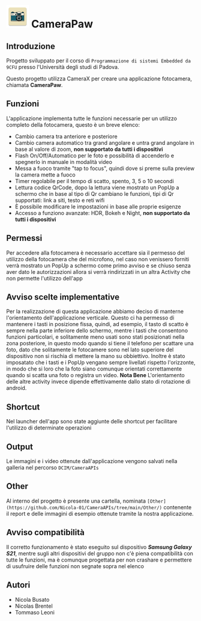 # <img src="https://github.com/Nicola-01/CameraAPIs/blob/main/app/src/main/res/mipmap-xxxhdpi/ic_launcher.png" alt="Logo" width="60" height="60"> CameraPaw
## Introduzione 
Progetto sviluppato per il corso di `Programmazione di sistemi Embedded da 9CFU` presso l'Università degli studi di Padova.

Questo progetto utilizza CameraX per creare una applicazione fotocamera, chiamata **CameraPaw**.

## Funzioni
L'applicazione implementa tutte le funzioni necessarie per un utilizzo completo della fotocamera, questo è un breve elenco:
- Cambio camera tra anteriore e posteriore
- Cambio camera automatico tra grand angolare e untra grand angolare in base al valore di zoom, **non supportato da tutti i dispositivi**
- Flash On/Off/Automatico per le foto e possibilità di accenderlo e spegnerlo in manuale in modalità video
- Messa a fuoco tramite "tap to focus", quindi dove si preme sulla preview la camera mette a fuoco
- Timer regolabile per il tempo di scatto, spento, 3, 5 o 10 secondi
- Lettura codice QrCode, dopo la lettura viene mostrato un PopUp a schermo che in base al tipo di Qr cambiano le funzioni, tipi di Qr supportati: link a siti, testo e reti wifi
- È possibile modificare le impostazioni in base alle proprie esigenze
- Accesso a funziono avanzate: HDR, Bokeh e Night, **non supportato da tutti i dispositivi**

## Permessi
Per accedere alla fotocamera è necessario accettare sia il permesso del utilizzo della fotocamera che del microfono, nel caso non venissero forniti verrà mostrato un PopUp a schermo come primo avviso e se chiuso senza aver dato le autorizzazioni allora si verrà rindirizzati in un altra Activity che non permette l'utilizzo dell'app

## Avviso scelte implementative
Per la realizzazione di questa applicazione abbiamo deciso di manterne l'orientamento dell'applicazione verticale.
Questo ci ha permesso di mantenere i tasti in posizione fissa, quindi, ad esempio, il tasto di scatto è sempre nella parte inferiore dello schermo, mentre i tasti che consentono funzioni particolari, e solitamente meno usati sono stati posizionati nella zona posteriore, in questo modo quando si tiene il telefono per scattare una foto, dato che solitamente le fotocamere sono nel lato superiore del dispositivo non si rischia di mettere la mano su obbiettivo.
Inoltre è stato imposatato che i tasti e i PopUp vengano sempre livellati rispetto l'orizzonte, in modo che si loro che la foto siano comunque orientati correttamente quando si scatta una foto o registra un video.
**Nota Bene** L'orientamento delle altre activity invece dipende effettivamente dallo stato di rotazione di android.

## Shortcut
Nel launcher dell'app sono state aggiunte delle shortcut per facilitare l'utilizzo di determinate operazioni

## Output
Le immagini e i video ottenute dall'applicazione vengono salvati nella galleria nel percorso `DCIM/CameraAPIs`

## Other
Al interno del progetto è presente una cartella, nominata `[Other](https://github.com/Nicola-01/CameraAPIs/tree/main/Other/)` contenente il report e delle immagini di esempio ottenute tramite la nostra applicazione.

## Avviso compatibilità
Il corretto funzionamento è stato eseguito sul dispositivo **_Samsung Galaxy S21_**, mentre sugli altri dispositivi del gruppo non c'è piena compatibilità con tutte le funzioni, ma è comunque progettata per non crashare e permettere di usufruire delle funzioni non segnate sopra nel elenco

## Autori
- Nicola Busato
- Nicolas Brentel
- Tommaso Leoni
